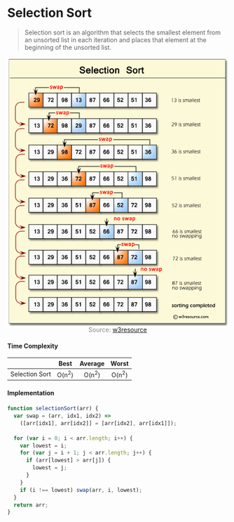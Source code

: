 # Selection Sort

> Selection sort is an algorithm that selects the smallest element from an unsorted list in each iteration and places that element at the beginning of the unsorted list.

![](selection-sort.png)

<p style="color: #888888; text-align: center; margin-top: -20px;">Source: <a href="https://www.w3resource.com/php-exercises/searching-and-sorting-algorithm/searching-and-sorting-algorithm-exercise-4.php">w3resource</a></p>

#### Time Complexity

|                |       Best       |     Average      |      Worst       |
| -------------- | :--------------: | :--------------: | :--------------: |
| Selection Sort | O(n<sup>2</sup>) | O(n<sup>2</sup>) | O(n<sup>2</sup>) |

#### Implementation

```javascript
function selectionSort(arr) {
  var swap = (arr, idx1, idx2) =>
    ([arr[idx1], arr[idx2]] = [arr[idx2], arr[idx1]]);

  for (var i = 0; i < arr.length; i++) {
    var lowest = i;
    for (var j = i + 1; j < arr.length; j++) {
      if (arr[lowest] > arr[j]) {
        lowest = j;
      }
    }
    if (i !== lowest) swap(arr, i, lowest);
  }
  return arr;
}
```
